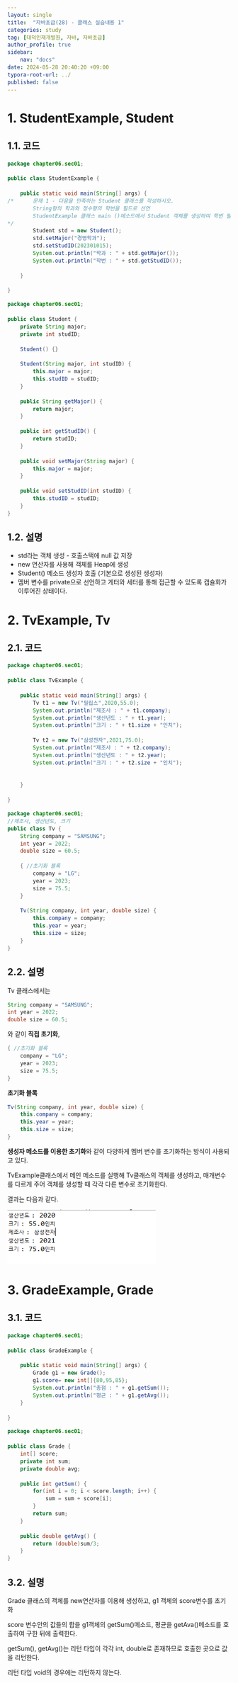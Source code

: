 ```yaml
---
layout: single
title:  "자바초급(28) - 클래스 실습내용 1"
categories: study
tag: [대덕인재개발원, 자바, 자바초급]
author_profile: true
sidebar:
    nav: "docs"
date: 2024-05-28 20:40:20 +09:00
typora-root-url: ../
published: false
---
```




# 1. StudentExample, Student

## 1.1. 코드

```java
package chapter06.sec01;

public class StudentExample {

	public static void main(String[] args) {
/*		문제 1 - 다음을 만족하는 Student 클래스를 작성하시오.
		String형의 학과와 정수형의 학번을 필드로 선언
		StudentExample 클래스 main ()메소드에서 Student 객체를 생성하여 학번 필드에 적당한 값을 입려후 출력
*/
		Student std = new Student();
		std.setMajor("경영학과");
		std.setStudID(202301015);
		System.out.println("학과 : " + std.getMajor());
		System.out.println("학번 : " + std.getStudID());

	}

}

```

```java
package chapter06.sec01;

public class Student {
	private String major;
	private int studID;

	Student() {}
	
	Student(String major, int studID) {
		this.major = major;
		this.studID = studID;
	}
	
	public String getMajor() {
		return major;
	}
	
	public int getStudID() {
		return studID;
	}
	
	public void setMajor(String major) {
		this.major = major;
	}
	
	public void setStudID(int studID) {
		this.studID = studID;
	}
}

```



## 1.2. 설명

- std라는 객체 생성 - 호출스택에 null 값 저장
- new 연산자를 사용해 객체를 Heap에 생성
- Student() 메소드 생성자 호출 (기본으로 생성된 생성자)
- 멤버 변수를 private으로 선언하고 게터와 세터를 통해 접근할 수 있도록 캡슐화가 이루어진 상태이다.



# 2. TvExample, Tv

## 2.1. 코드

```java
package chapter06.sec01;

public class TvExample {

	public static void main(String[] args) {
		Tv t1 = new Tv("필립스",2020,55.0);
		System.out.println("제조사 : " + t1.company);
		System.out.println("생산년도 : " + t1.year);
		System.out.println("크기 : " + t1.size + "인치");
		
		Tv t2 = new Tv("삼성전자",2021,75.0);
		System.out.println("제조사 : " + t2.company);
		System.out.println("생산년도 : " + t2.year);
		System.out.println("크기 : " + t2.size + "인치");
				

	}

}

```

```java
package chapter06.sec01;
//제조사, 생산년도, 크기
public class Tv {
	String company = "SAMSUNG";
	int year = 2022;
	double size = 60.5;
	
	{ //초기화 블록
		company = "LG";
		year = 2023;
		size = 75.5;
	}
	
	Tv(String company, int year, double size) {
		this.company = company;
		this.year = year;
		this.size = size;
	}
}

```



## 2.2. 설명

Tv 클래스에서는

```java
String company = "SAMSUNG";
int year = 2022;
double size = 60.5;
```

와 같이 **직접 초기화**,

```java
{ //초기화 블록
    company = "LG";
    year = 2023;
    size = 75.5;
}
```

**초기화 블록**

```java
Tv(String company, int year, double size) {
    this.company = company;
    this.year = year;
    this.size = size;
}
```

**생성자 메소드를 이용한 초기화**와 같이 다양하게 멤버 변수를 초기화하는 방식이 사용되고 있다.



TvExample클래스에서 메인 메소드를 실행해 Tv클래스의 객체를 생성하고, 매개변수를 다르게 주어 객체를 생성할 때 각각 다른 변수로 초기화한다.



결과는 다음과 같다.

![image-20240528210251187](/images/2024-05-28-study-java1-28/image-20240528210251187.png)



# 3. GradeExample, Grade

## 3.1. 코드

```java
package chapter06.sec01;

public class GradeExample {

	public static void main(String[] args) {
		Grade g1 = new Grade();
		g1.score= new int[]{80,95,85};
		System.out.println("총점 : " + g1.getSum());
		System.out.println("평균 : " + g1.getAvg());
	}

}

```

```java
package chapter06.sec01;

public class Grade {
	int[] score;
	private int sum;
	private double avg;
	
	public int getSum() {
		for(int i = 0; i < score.length; i++) {
			sum = sum + score[i];
		}
		return sum;
	}
	
	public double getAvg() {
		return (double)sum/3;
	}
}

```



## 3.2. 설명

Grade 클래스의 객체를 new연산자를 이용해 생성하고, g1 객체의  score변수를 초기화

score 변수안의 값들의 합을 g1객체의 getSum()메소드, 평균을 getAva()메소드를 호출하여 구한 뒤에 출력한다.

getSum(), getAvg()는 리턴 타입이 각각 int, double로 존재하므로 호출한 곳으로 값을 리턴한다.

리턴 타입 void의 경우에는 리턴하지 않는다.

